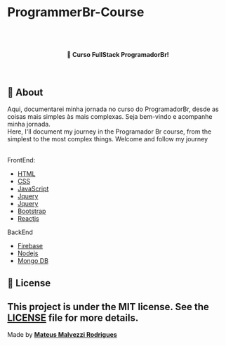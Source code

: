 # ProgrammerBr-Course

<h4 align="center"><br><br>
<br>
  🚀 Curso FullStack ProgramadorBr!<br>

</h4>
<br>


## :page_with_curl: About

Aqui, documentarei minha jornada no curso do ProgramadorBr, desde as coisas mais simples às mais complexas. Seja bem-vindo e acompanhe minha jornada. <br>
Here, I'll document my journey in the Programador Br course, from the simplest to the most complex things. Welcome and follow my journey<br><br>

FrontEnd:
- [HTML](https://developer.mozilla.org/en-US/docs/Web/HTML)
- [CSS](https://developer.mozilla.org/en-US/docs/Web/CSS)
- [JavaScript](https://developer.mozilla.org/en-US/docs/Web/JavaScript)
- [Jquery](https://api.jquery.com/)
- [Jquery](https://api.jquery.com/)
- [Bootstrap](https://getbootstrap.com/docs/4.1/getting-started/introduction/
)
- [Reactjs](https://reactjs.org/docs/getting-started.html) <br>

BackEnd
- [Firebase](https://firebase.google.com/docs)
- [Nodejs](https://nodejs.org/en/docs/)
- [Mongo DB](https://docs.mongodb.com/)

## :memo: License
This project is under the MIT license. See the [LICENSE](LICENSE.md) file for more details.
---
Made by <tr>
    <td align="center"><a href="https://github.com/MateusMalvezzi"><b>Mateus Malvezzi Rodrigues</b></a><br /></td>
  <tr>

